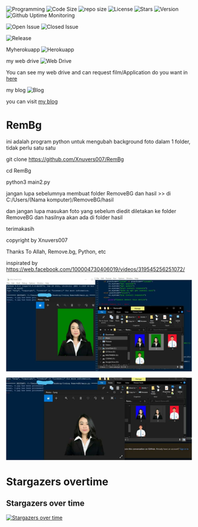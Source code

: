 ![Programming](https://img.shields.io/github/languages/top/Xnuvers007/RemBg?color=red&logo=python&logoColor=orange "python")
![Code Size](https://img.shields.io/github/languages/code-size/xnuvers007/RemBg "code size")
![repo size](https://img.shields.io/github/repo-size/xnuvers007/RemBg?color=green "Repo Size")
![License](https://img.shields.io/github/license/xnuvers007/RemBg?color=blue&logo=samsung&logoColor=red&style=plastic "License")
![Stars](https://img.shields.io/github/stars/xnuvers007?affiliations=OWNER&color=blue&label=github&logo=github&logoColor=blue&style=social "My Stars")
![Version](https://img.shields.io/github/v/tag/xnuvers007/RemBg "Tag Version")
![Github Uptime Monitoring](https://img.shields.io/uptimerobot/ratio/m789702694-8f731923aae2b25359d5ae56 "My github monitoring")


  ![Open Issue](https://img.shields.io/github/issues/xnuvers007/RemBg)
  ![Closed Issue](https://img.shields.io/github/issues-closed/Xnuvers007/RemBg)
  
![Release](https://img.shields.io/github/release-date/xnuvers007/RemBg)

  

Myherokuapp ![Herokuapp](https://img.shields.io/uptimerobot/ratio/m789702776-4d37fcaadf8744cce28de867 "My Heroku")

my web drive ![Web Drive](https://img.shields.io/uptimerobot/ratio/m789702778-e5b55caf98c8a6e1165d9edf "My Web Drive")

You can see my web drive and can request film/Application do you want in [here](https://xnuversxploit.kanaoxd.workers.dev/)

my blog ![Blog](https://img.shields.io/uptimerobot/ratio/m789702782-6cb86851174ea35bb725892a "my blog")

you can visit [my blog](https://mykingbee.blogspot.com/)

# RemBg
ini adalah program python untuk mengubah background foto dalam 1 folder, tidak perlu satu satu

git clone https://github.com/Xnuvers007/RemBg

cd RemBg

python3 main2.py

jangan lupa sebelumnya membuat folder RemoveBG dan hasil >> di C:/Users/(Nama komputer)/RemoveBG/hasil

dan jangan lupa masukan foto yang sebelum diedit diletakan ke folder RemoveBG dan hasilnya akan ada di folder hasil

terimakasih

copyright by Xnuvers007

Thanks To Allah, Remove.bg, Python, etc

inspirated by https://web.facebook.com/100004730406019/videos/319545256251072/

![Image 1](https://github.com/Xnuvers007/RemBg/blob/main/image/image2%20(1).jpg "gambar")

![Image 2](https://github.com/Xnuvers007/RemBg/blob/main/image/image2%20(2).jpg "gambar2")

# Stargazers overtime

## Stargazers over time

[![Stargazers over time](https://starchart.cc/Xnuvers007/RemBg.svg)](https://starchart.cc/Xnuvers007/RemBg)

